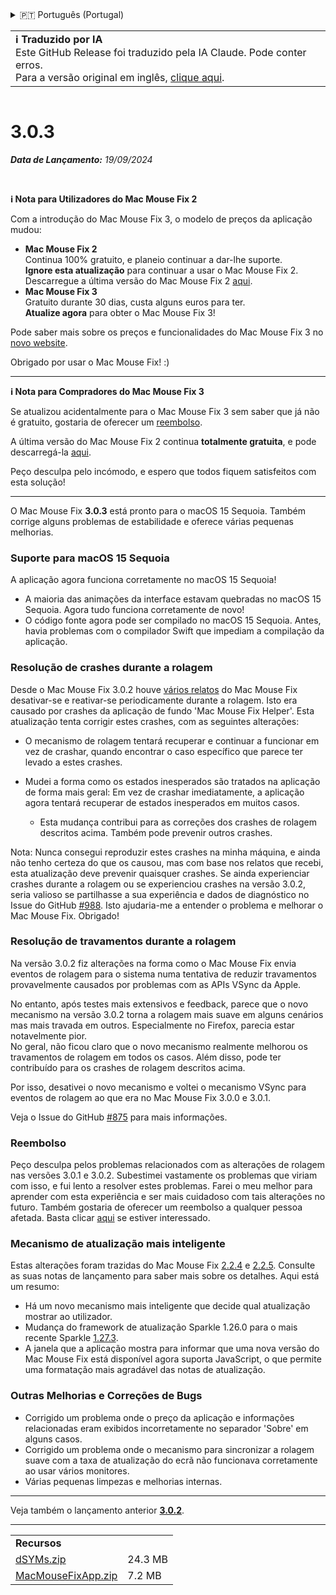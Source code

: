 <details>
<summary>🇵🇹 Português (Portugal)</summary>

[🇬🇧 English (GitHub)](https://github.com/noah-nuebling/mac-mouse-fix/releases/tag/3.0.3)\
[🇦🇩 Català](https://redirect.macmousefix.com/?target=mmf-release&tag=3.0.3&locale=ca)\
[🇩🇪 Deutsch](https://redirect.macmousefix.com/?target=mmf-release&tag=3.0.3&locale=de)\
[🇪🇸 Español](https://redirect.macmousefix.com/?target=mmf-release&tag=3.0.3&locale=es)\
[🇫🇷 Français](https://redirect.macmousefix.com/?target=mmf-release&tag=3.0.3&locale=fr)\
[🇮🇩 Indonesia](https://redirect.macmousefix.com/?target=mmf-release&tag=3.0.3&locale=id)\
[🇮🇹 Italiano](https://redirect.macmousefix.com/?target=mmf-release&tag=3.0.3&locale=it)\
[🇭🇺 Magyar](https://redirect.macmousefix.com/?target=mmf-release&tag=3.0.3&locale=hu)\
[🇳🇱 Nederlands](https://redirect.macmousefix.com/?target=mmf-release&tag=3.0.3&locale=nl)\
[🇵🇱 Polski](https://redirect.macmousefix.com/?target=mmf-release&tag=3.0.3&locale=pl)\
[🇧🇷 Português (Brasil)](https://redirect.macmousefix.com/?target=mmf-release&tag=3.0.3&locale=pt-BR)\
**🇵🇹 Português (Portugal)**\
[🇷🇴 Română](https://redirect.macmousefix.com/?target=mmf-release&tag=3.0.3&locale=ro)\
[🇸🇪 Svenska](https://redirect.macmousefix.com/?target=mmf-release&tag=3.0.3&locale=sv)\
[🇻🇳 Tiếng Việt](https://redirect.macmousefix.com/?target=mmf-release&tag=3.0.3&locale=vi)\
[🇹🇷 Türkçe](https://redirect.macmousefix.com/?target=mmf-release&tag=3.0.3&locale=tr)\
[🇨🇿 Čeština](https://redirect.macmousefix.com/?target=mmf-release&tag=3.0.3&locale=cs)\
[🇬🇷 Ελληνικά](https://redirect.macmousefix.com/?target=mmf-release&tag=3.0.3&locale=el)\
[🇷🇺 Русский](https://redirect.macmousefix.com/?target=mmf-release&tag=3.0.3&locale=ru)\
[🇺🇦 Українська](https://redirect.macmousefix.com/?target=mmf-release&tag=3.0.3&locale=uk)\
[🇮🇱 עברית](https://redirect.macmousefix.com/?target=mmf-release&tag=3.0.3&locale=he)\
[🇸🇦 العربية](https://redirect.macmousefix.com/?target=mmf-release&tag=3.0.3&locale=ar)\
[🇮🇳 हिन्दी](https://redirect.macmousefix.com/?target=mmf-release&tag=3.0.3&locale=hi)\
[🇹🇭 ไทย](https://redirect.macmousefix.com/?target=mmf-release&tag=3.0.3&locale=th)\
[🇨🇳 中文 (简体)](https://redirect.macmousefix.com/?target=mmf-release&tag=3.0.3&locale=zh-Hans)\
[🇨🇳 中文 (繁體)](https://redirect.macmousefix.com/?target=mmf-release&tag=3.0.3&locale=zh-Hant)\
[🇭🇰 中文（香港)](https://redirect.macmousefix.com/?target=mmf-release&tag=3.0.3&locale=zh-HK)\
[🇯🇵 日本語](https://redirect.macmousefix.com/?target=mmf-release&tag=3.0.3&locale=ja)\
[🇰🇷 한국어](https://redirect.macmousefix.com/?target=mmf-release&tag=3.0.3&locale=ko)\
[Help translate Mac Mouse Fix to different languages!](https://github.com/noah-nuebling/mac-mouse-fix/discussions/731)
</details>
<table align=><td>
<b>ℹ️ Traduzido por IA</b><br>
Este GitHub Release foi traduzido pela IA Claude. Pode conter erros.<br>
Para a versão original em inglês, <a href="https://github.com/noah-nuebling/mac-mouse-fix/releases/tag/3.0.3">clique aqui</a>.
</td></table>

<table></table>

# 3.0.3
***Data de Lançamento:** 19/09/2024*

<br>

**ℹ️ Nota para Utilizadores do Mac Mouse Fix 2**

Com a introdução do Mac Mouse Fix 3, o modelo de preços da aplicação mudou:

- **Mac Mouse Fix 2**\
Continua 100% gratuito, e planeio continuar a dar-lhe suporte.\
**Ignore esta atualização** para continuar a usar o Mac Mouse Fix 2. Descarregue a última versão do Mac Mouse Fix 2 [aqui](https://redirect.macmousefix.com/?target=mmf2-latest&locale=pt-PT).
- **Mac Mouse Fix 3**\
Gratuito durante 30 dias, custa alguns euros para ter.\
**Atualize agora** para obter o Mac Mouse Fix 3!

Pode saber mais sobre os preços e funcionalidades do Mac Mouse Fix 3 no [novo website](https://macmousefix.com/).

Obrigado por usar o Mac Mouse Fix! :)

---

**ℹ️ Nota para Compradores do Mac Mouse Fix 3**

Se atualizou acidentalmente para o Mac Mouse Fix 3 sem saber que já não é gratuito, gostaria de oferecer um [reembolso](https://redirect.macmousefix.com/?target=mmf-apply-for-refund&locale=pt-PT).

A última versão do Mac Mouse Fix 2 continua **totalmente gratuita**, e pode descarregá-la [aqui](https://redirect.macmousefix.com/?target=mmf2-latest&locale=pt-PT).

Peço desculpa pelo incómodo, e espero que todos fiquem satisfeitos com esta solução!

---

O Mac Mouse Fix **3.0.3** está pronto para o macOS 15 Sequoia. Também corrige alguns problemas de estabilidade e oferece várias pequenas melhorias.

### Suporte para macOS 15 Sequoia

A aplicação agora funciona corretamente no macOS 15 Sequoia!

- A maioria das animações da interface estavam quebradas no macOS 15 Sequoia. Agora tudo funciona corretamente de novo!
- O código fonte agora pode ser compilado no macOS 15 Sequoia. Antes, havia problemas com o compilador Swift que impediam a compilação da aplicação.

### Resolução de crashes durante a rolagem

Desde o Mac Mouse Fix 3.0.2 houve [vários relatos](https://github.com/noah-nuebling/mac-mouse-fix/issues/988) do Mac Mouse Fix desativar-se e reativar-se periodicamente durante a rolagem. Isto era causado por crashes da aplicação de fundo 'Mac Mouse Fix Helper'. Esta atualização tenta corrigir estes crashes, com as seguintes alterações:

- O mecanismo de rolagem tentará recuperar e continuar a funcionar em vez de crashar, quando encontrar o caso específico que parece ter levado a estes crashes.
- Mudei a forma como os estados inesperados são tratados na aplicação de forma mais geral: Em vez de crashar imediatamente, a aplicação agora tentará recuperar de estados inesperados em muitos casos.

    - Esta mudança contribui para as correções dos crashes de rolagem descritos acima. Também pode prevenir outros crashes.

Nota: Nunca consegui reproduzir estes crashes na minha máquina, e ainda não tenho certeza do que os causou, mas com base nos relatos que recebi, esta atualização deve prevenir quaisquer crashes. Se ainda experienciar crashes durante a rolagem ou se experienciou crashes na versão 3.0.2, seria valioso se partilhasse a sua experiência e dados de diagnóstico no Issue do GitHub [#988](https://github.com/noah-nuebling/mac-mouse-fix/issues/988). Isto ajudaria-me a entender o problema e melhorar o Mac Mouse Fix. Obrigado!

### Resolução de travamentos durante a rolagem

Na versão 3.0.2 fiz alterações na forma como o Mac Mouse Fix envia eventos de rolagem para o sistema numa tentativa de reduzir travamentos provavelmente causados por problemas com as APIs VSync da Apple.

No entanto, após testes mais extensivos e feedback, parece que o novo mecanismo na versão 3.0.2 torna a rolagem mais suave em alguns cenários mas mais travada em outros. Especialmente no Firefox, parecia estar notavelmente pior.\
No geral, não ficou claro que o novo mecanismo realmente melhorou os travamentos de rolagem em todos os casos. Além disso, pode ter contribuído para os crashes de rolagem descritos acima.

Por isso, desativei o novo mecanismo e voltei o mecanismo VSync para eventos de rolagem ao que era no Mac Mouse Fix 3.0.0 e 3.0.1.

Veja o Issue do GitHub [#875](https://github.com/noah-nuebling/mac-mouse-fix/issues/875) para mais informações.

### Reembolso

Peço desculpa pelos problemas relacionados com as alterações de rolagem nas versões 3.0.1 e 3.0.2. Subestimei vastamente os problemas que viriam com isso, e fui lento a resolver estes problemas. Farei o meu melhor para aprender com esta experiência e ser mais cuidadoso com tais alterações no futuro. Também gostaria de oferecer um reembolso a qualquer pessoa afetada. Basta clicar [aqui](https://redirect.macmousefix.com/?target=mmf-apply-for-refund&locale=pt-PT) se estiver interessado.

### Mecanismo de atualização mais inteligente

Estas alterações foram trazidas do Mac Mouse Fix [2.2.4](https://redirect.macmousefix.com/?target=mmf-release&tag=2.2.4&locale=pt-PT) e [2.2.5](https://redirect.macmousefix.com/?target=mmf-release&tag=2.2.5&locale=pt-PT). Consulte as suas notas de lançamento para saber mais sobre os detalhes. Aqui está um resumo:

- Há um novo mecanismo mais inteligente que decide qual atualização mostrar ao utilizador.
- Mudança do framework de atualização Sparkle 1.26.0 para o mais recente Sparkle [1.27.3](https://github.com/sparkle-project/Sparkle/releases/tag/1.27.3).
- A janela que a aplicação mostra para informar que uma nova versão do Mac Mouse Fix está disponível agora suporta JavaScript, o que permite uma formatação mais agradável das notas de atualização.

### Outras Melhorias e Correções de Bugs

- Corrigido um problema onde o preço da aplicação e informações relacionadas eram exibidos incorretamente no separador 'Sobre' em alguns casos.
- Corrigido um problema onde o mecanismo para sincronizar a rolagem suave com a taxa de atualização do ecrã não funcionava corretamente ao usar vários monitores.
- Várias pequenas limpezas e melhorias internas.

---

Veja também o lançamento anterior [**3.0.2**](https://redirect.macmousefix.com/?target=mmf-release&tag=3.0.2&locale=pt-PT).

---

<table align="start">
<tr>
    <td colspan=2>
        <b>Recursos</b>
    </td>
</tr>
<tr>
    <td><a href="https://github.com/noah-nuebling/mac-mouse-fix/releases/download/3.0.3/dSYMs.zip">dSYMs.zip</a></td>
    <td>24.3 MB</td>
</tr>
<tr>
    <td><a href="https://github.com/noah-nuebling/mac-mouse-fix/releases/download/3.0.3/MacMouseFixApp.zip">MacMouseFixApp.zip</a></td>
    <td>7.2 MB</td>
</tr>
</table>